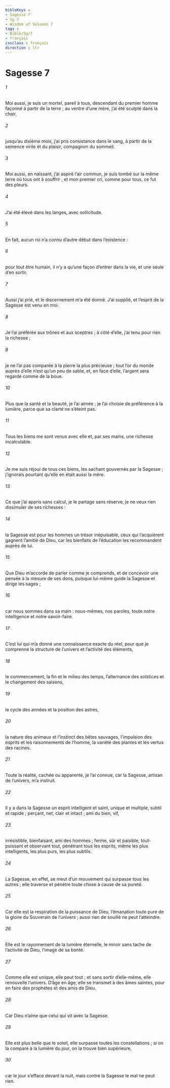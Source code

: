 ```yaml
---
bibleKeys : 
- Sagesse 7
- Sg 7
- Wisdom of Solomon 7
tags : 
- Bible/Sg/7
- français
cssclass : français
direction : ltr
---
```


# Sagesse 7

###### 1
Moi aussi, je suis un mortel, pareil à tous,
descendant du premier homme façonné à partir de la terre ;
au ventre d’une mère, j’ai été sculpté dans la chair,
###### 2
jusqu’au dixième mois, j’ai pris consistance dans le sang,
à partir de la semence virile
et du plaisir, compagnon du sommeil.
###### 3
Moi aussi, en naissant, j’ai aspiré l’air commun,
je suis tombé sur la même terre où tous ont à souffrir ;
et mon premier cri, comme pour tous, ce fut des pleurs.
###### 4
J’ai été élevé dans les langes, avec sollicitude.
###### 5
En fait, aucun roi n’a connu d’autre début dans l’existence :
###### 6
pour tout être humain, il n’y a qu’une façon d’entrer dans la vie,
et une seule d’en sortir.
###### 7
Aussi j’ai prié,
et le discernement m’a été donné.
J’ai supplié,
et l’esprit de la Sagesse est venu en moi.
###### 8
Je l’ai préférée aux trônes et aux sceptres ;
à côté d’elle, j’ai tenu pour rien la richesse ;
###### 9
je ne l’ai pas comparée à la pierre la plus précieuse ;
tout l’or du monde auprès d’elle n’est qu’un peu de sable,
et, en face d’elle, l’argent sera regardé comme de la boue.
###### 10
Plus que la santé et la beauté, je l’ai aimée ;
je l’ai choisie de préférence à la lumière,
parce que sa clarté ne s’éteint pas.
###### 11
Tous les biens me sont venus avec elle
et, par ses mains, une richesse incalculable.
###### 12
Je me suis réjoui de tous ces biens,
les sachant gouvernés par la Sagesse ;
j’ignorais pourtant qu’elle en était aussi la mère.
###### 13
Ce que j’ai appris sans calcul, je le partage sans réserve,
je ne veux rien dissimuler de ses richesses :
###### 14
la Sagesse est pour les hommes un trésor inépuisable,
ceux qui l’acquièrent gagnent l’amitié de Dieu,
car les bienfaits de l’éducation les recommandent auprès de lui.
###### 15
Que Dieu m’accorde de parler comme je comprends,
et de concevoir une pensée à la mesure de ses dons,
puisque lui-même guide la Sagesse
et dirige les sages ;
###### 16
car nous sommes dans sa main :
nous-mêmes, nos paroles,
toute notre intelligence et notre savoir-faire.
###### 17
C’est lui qui m’a donné une connaissance exacte du réel,
pour que je comprenne la structure de l’univers
et l’activité des éléments,
###### 18
le commencement, la fin et le milieu des temps,
l’alternance des solstices et le changement des saisons,
###### 19
le cycle des années et la position des astres,
###### 20
la nature des animaux et l’instinct des bêtes sauvages,
l’impulsion des esprits et les raisonnements de l’homme,
la variété des plantes et les vertus des racines.
###### 21
Toute la réalité, cachée ou apparente, je l’ai connue,
car la Sagesse, artisan de l’univers, m’a instruit.
###### 22
Il y a dans la Sagesse un esprit
intelligent et saint,
unique et multiple,
subtil et rapide ;
perçant, net, clair et intact ;
ami du bien, vif,
###### 23
irrésistible,
bienfaisant, ami des hommes ;
ferme, sûr et paisible,
tout-puissant et observant tout,
pénétrant tous les esprits,
même les plus intelligents, les plus purs, les plus subtils.
###### 24
La Sagesse, en effet, se meut d’un mouvement
qui surpasse tous les autres ;
elle traverse et pénètre toute chose à cause de sa pureté.
###### 25
Car elle est la respiration de la puissance de Dieu,
l’émanation toute pure de la gloire du Souverain de l’univers ;
aussi rien de souillé ne peut l’atteindre.
###### 26
Elle est le rayonnement de la lumière éternelle,
le miroir sans tache de l’activité de Dieu,
l’image de sa bonté.
###### 27
Comme elle est unique, elle peut tout ;
et sans sortir d’elle-même, elle renouvelle l’univers.
D’âge en âge, elle se transmet à des âmes saintes,
pour en faire des prophètes et des amis de Dieu.
###### 28
Car Dieu n’aime que celui qui vit avec la Sagesse.
###### 29
Elle est plus belle que le soleil,
elle surpasse toutes les constellations ;
si on la compare à la lumière du jour,
on la trouve bien supérieure,
###### 30
car le jour s’efface devant la nuit,
mais contre la Sagesse le mal ne peut rien.
